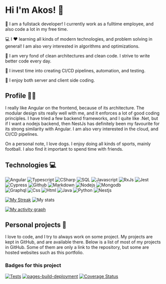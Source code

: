 # Hi I'm Akos! 👋

💼 I am a fullstack developer! I currently work as a fulltime employee, and also code a lot in my free time.

💻 I ❤️ learning all kinds of modern technologies, and problem solving in general! I am also very interested in algorithms and optimizations.

🧹 I am very fond of clean architectures and clean code. I strive to write better code every day.

🧪 I invest time into creating CI/CD pipelines, automation, and testing.

🚀 I enjoy both server and client side coding.

## Profile 👨‍🚀

I really like Angular on the frontend, because of its architecture. The modular design sits really well with me,
and it enforces a lot of good coding principles. I have tried a few backend frameworks, and I quite like .Net, but
if I want a nodejs backend, then NestJs has definitely been my favourite for its strong similarity with Angular. I am
also very interested in the cloud, and CI/CD pipelines.

On a personal note, I love dogs. I enjoy doing all kinds of sports, mainly football. I also find it important
to spend time with friends.

## Technologies 💻

![Angular](https://img.shields.io/badge/-Angular-dd1b16?logo=angular&logoColor=black&style=flat)
![Typescript](https://img.shields.io/badge/-typescript-blue?logo=typescript&logoColor=white&style=flat)
![CSharp](https://img.shields.io/badge/-C%23-9B4993?logo=C-sharp&logoColor=black&style=flat)
![SQL](https://img.shields.io/badge/MSSQL-gray?logo=microsoft-sql-server&logoColor=white)
![Javascript](https://img.shields.io/badge/-JavaScript-f7df1e?logo=javascript&logoColor=black&style=flat)
![RxJs](https://img.shields.io/badge/RxJs-E60E88?logo=reactivex&logoColor=white)
![Jest](https://img.shields.io/badge/Jest-white?logo=jest&logoColor=E60E88)
![Cypress](https://img.shields.io/badge/Cypress-white?logo=cypress&logoColor=green)
![Github](https://img.shields.io/badge/Github-black?logo=github&logoColor=purple)
![Markdown](https://img.shields.io/badge/Markdown-black?logo=markdown&logoColor=blue)
![Nodejs](https://img.shields.io/badge/-NodeJs-43853D?logo=node.js&logoColor=black&style=flat)
![Mongodb](https://img.shields.io/badge/MongoDB-4ea94b.svg?logo=mongodb&logoColor=white)  
![Graphql](https://img.shields.io/badge/GraphQL-161e26?logo=graphql&logoColor=e535ab)
![Css](https://img.shields.io/badge/CSS-white?logo=css3&logoColor=264de4)
![Html](https://img.shields.io/badge/HTML-grey?logo=html5&logoColor=e34c26)
![Java](https://img.shields.io/badge/Java-white?logo=java&logoColor=e34c26)
![Python](https://img.shields.io/badge/Python-306998?logo=python&logoColor=FFD43B)
![Nestjs](https://img.shields.io/badge/NestJs-470610?logo=nestjs&logoColor=ea2845)  

[![My Streak](http://github-readme-streak-stats.herokuapp.com?user=projectaki&theme=synthwave&date_format=M%20j%5B%2C%20Y%5D)](https://git.io/streak-stats)
![My stats](https://github-readme-stats.vercel.app/api?username=projectaki&count_private=true&show_icons=true&theme=synthwave)  

[![My activity graph](https://activity-graph.herokuapp.com/graph?username=projectaki&theme=redical)](https://github.com/ashutosh00710/github-readme-activity-graph)

## Personal projects 📔

I love to code, and I try to always work on some project. My projects are kept in GitHub, and are available there. Below is a list of most of my projects in GitHub.
Some of them are only a link to the repository, but some are hosted websites such as this portfolio.

### Badges for this project

[![Tests](https://github.com/projectaki/portfolio/actions/workflows/test-coverage.yml/badge.svg)](https://github.com/projectaki/portfolio/actions/workflows/test-coverage.yml) [![pages-build-deployment](https://github.com/projectaki/portfolio/actions/workflows/pages/pages-build-deployment/badge.svg?branch=gh-pages)](https://github.com/projectaki/portfolio/actions/workflows/pages/pages-build-deployment) [![Coverage Status](https://coveralls.io/repos/github/projectaki/portfolio/badge.svg?branch=master)](https://coveralls.io/github/projectaki/portfolio?branch=master)
